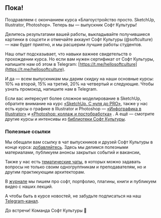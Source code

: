 ## Пока!

Поздравляем с окончанием курса «Благоустройство просто. SketchUp, Illustrator, Photoshop». Теперь вы — выпускник Софт Культуры!

Делитесь результатами вашей работы, выкладывайте получившиеся картинки в соцсети и отмечайте аккаунт Софт Культуры (@softculture) — нам будет приятно, и мы расшерим лучшие работы студентов.

Наш опыт подсказывает, что навыки важнее свидетельств о прохождении курса. Но если вам нужен сертификат от Софт Культуры, напишите нам об этом в Telegram: [https://t.me/hellosoftculture](https://t.me/hellosoftculture).

И да — всем выпускникам мы дарим скидку на наши основные курсы: 10% на второй, 15% на третий, 20% на четвертый и следующие. Чтобы узнать промокод, напишите нам в Telegram.

Если вас интересует более сложное моделирование в SketchUp, обратите внимание на курс [«SketchUp. С нуля до PRO»](https://softculture.cc/courses/architects/sketchup-online), также у нас есть курсы о графике в Illustrator и Photoshop — [«Инфографика в Illustrator»](https://softculture.cc/courses/architects/infografika-v-illustrator) и [«Photoshop: коллаж и постобработка»](https://softculture.cc/courses/architects/photoshop-bystro-prosto-effektivno) . А ещё — смотрите другие курсы и интенсивы из [библиотеки Софт Культуры](https://softculture.cc/library).

### Полезные ссылки

Мы обещали вам ссылку в чат выпускников и друзей Софт Культуры в конце курса: [добавляйтесь](https://t.me/+V-vYoA2OPRg4tPsm). Здесь мы делимся полезными материалами, публикуем анонсы закрытых событий и вакансии[.](https://t.me/+V-vYoA2OPRg4tPsm)

Также у нас есть [тематические чаты](https://t.me/softculture/3474), в которых можно задавать вопросы не только своим одногруппникам и преподавателям, но и другим практикующим архитекторам.

В [журнале](https://softculture.cc/blog/) мы пишем про софт, портфолио, плагины, книги и публикуем видео с наших лекций. 

А чтобы быть в курсе новостей, не забудьте подписаться на наш [Telegram-канал](https://t.me/softculture). 

До встречи!
Команда Софт Культуры 
🖤